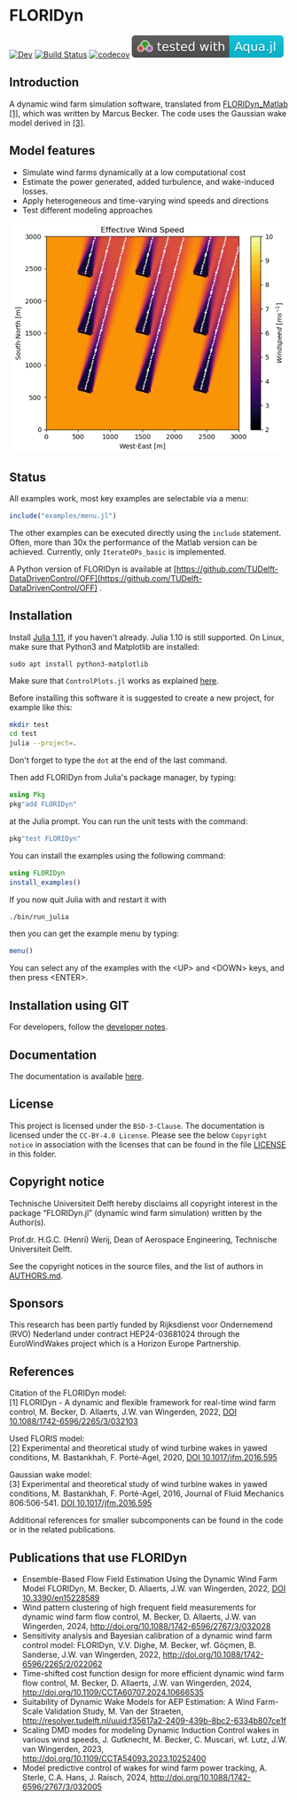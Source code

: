# FLORIDyn

[![Dev](https://img.shields.io/badge/docs-dev-blue.svg)](https://ufechner7.github.io/FLORIDyn.jl/dev)
[![Build Status](https://github.com/ufechner7/FLORIDyn.jl/actions/workflows/CI.yml/badge.svg?branch=main)](https://github.com/ufechner7/FLORIDyn.jl/actions/workflows/CI.yml?query=branch%3Amain)
[![codecov](https://codecov.io/gh/ufechner7/FLORIDyn.jl/graph/badge.svg?token=O7wXT62VSR)](https://codecov.io/gh/ufechner7/FLORIDyn.jl)
[![Aqua QA](https://raw.githubusercontent.com/JuliaTesting/Aqua.jl/master/badge.svg)](https://github.com/JuliaTesting/Aqua.jl)

## Introduction
A dynamic wind farm simulation software, translated from [FLORIDyn_Matlab](https://github.com/TUDelft-DataDrivenControl/FLORIDyn_Matlab) [\[1\]](#ref1), which was written by Marcus Becker.
The code uses the Gaussian wake model derived in [\[3\]](#ref3).

## Model features
- Simulate wind farms dynamically at a low computational cost
- Estimate the power generated, added turbulence, and wake-induced losses.
- Apply heterogeneous and time-varying wind speeds and directions
- Test different modeling approaches

<p align="center"><img src="https://github.com/ufechner7/FLORIDyn.jl/blob/main/docs/src/flowfield.png?raw=true" width="500" /></p>

## Status
All examples work, most key examples are selectable via a menu:
```julia
include("examples/menu.jl")
```
The other examples can be executed directly using the `include` statement. Often, more than 30x the performance of the Matlab version can be achieved. Currently, only `IterateOPs_basic` is implemented.

A Python version of FLORIDyn is available at [https://github.com/TUDelft-DataDrivenControl/OFF](https://github.com/TUDelft-DataDrivenControl/OFF) .

## Installation
Install [Julia 1.11](https://ufechner7.github.io/2024/08/09/installing-julia-with-juliaup.html), if you haven't already. Julia 1.10 is still supported. On Linux, make sure that Python3 and Matplotlib are installed:
```
sudo apt install python3-matplotlib
```
 
Make sure that `ControlPlots.jl` works as explained [here](https://github.com/aenarete/ControlPlots.jl?tab=readme-ov-file#installation).


Before installing this software it is suggested to create a new project, for example like this:
```bash
mkdir test
cd test
julia --project=.
```
Don't forget to type the `dot` at the end of the last command.

Then add FLORIDyn from  Julia's package manager, by typing:
```julia
using Pkg
pkg"add FLORIDyn"
``` 
at the Julia prompt. You can run the unit tests with the command:
```julia
pkg"test FLORIDyn"
```
You can install the examples using the following command:
```julia
using FLORIDyn
install_examples()
```
If you now quit Julia with <ctrl><d> and restart it with
```bash
./bin/run_julia
```
then you can get the example menu by typing:
```julia
menu()
```
You can select any of the examples with the \<UP\> and \<DOWN\> keys, and then press \<ENTER\>.

## Installation using GIT
For developers, follow the [developer notes](https://ufechner7.github.io/FLORIDyn.jl/dev/developer/).

## Documentation
The documentation is available [here](https://ufechner7.github.io/FLORIDyn.jl/dev/).

## License
This project is licensed under the  `BSD-3-Clause`. The documentation is licensed under the `CC-BY-4.0 License`. Please see the below `Copyright notice` in association with the licenses that can be found in the file [LICENSE](LICENSE) in this folder.

## Copyright notice
Technische Universiteit Delft hereby disclaims all copyright interest in the package “FLORIDyn.jl” (dynamic wind farm simulation) written by the Author(s).

Prof.dr. H.G.C. (Henri) Werij, Dean of Aerospace Engineering, Technische Universiteit Delft.

See the copyright notices in the source files, and the list of authors in [AUTHORS.md](AUTHORS.md).

## Sponsors
This research has been partly funded by Rijksdienst voor Ondernemend (RVO) Nederland under contract HEP24-03681024 through the EuroWindWakes project which is a Horizon Europe Partnership.

## References
<a id="ref1"></a>
Citation of the FLORIDyn model:  
[1] FLORIDyn - A dynamic and flexible framework for real-time wind farm control, M. Becker, D. Allaerts, J.W. van Wingerden, 2022, [DOI 10.1088/1742-6596/2265/3/032103](http://doi.org/10.1088/1742-6596/2265/3/032103)

Used FLORIS model:  
[2] Experimental and theoretical study of wind turbine wakes in yawed conditions, M. Bastankhah, F. Porté-Agel, 2020, [DOI 10.1017/jfm.2016.595](http://doi.org/10.1017/jfm.2016.595)

<a id="ref3"></a>
Gaussian wake model:  
[3] Experimental and theoretical study of wind turbine wakes in yawed conditions, M. Bastankhah, F. Porté-Agel, 2016, Journal of Fluid Mechanics 806:506-541. [DOI 10.1017/jfm.2016.595](http://doi.org/10.1017/jfm.2016.595)

Additional references for smaller subcomponents can be found in the code or in the related publications.

## Publications that use FLORIDyn
- Ensemble-Based Flow Field Estimation Using the Dynamic Wind Farm Model FLORIDyn, M. Becker, D. Allaerts, J.W. van Wingerden, 2022, [DOI 10.3390/en15228589](http://doi.org/10.3390/en15228589)
- Wind pattern clustering of high frequent field measurements for dynamic wind farm flow control, M. Becker, D. Allaerts, J.W. van Wingerden, 2024, http://doi.org/10.1088/1742-6596/2767/3/032028 
- Sensitivity analysis and Bayesian calibration of a dynamic wind farm control model: FLORIDyn, V.V. Dighe, M. Becker, wf. Göçmen, B. Sanderse, J.W. van Wingerden, 2022, http://doi.org/10.1088/1742-6596/2265/2/022062
- Time-shifted cost function design for more efficient dynamic wind farm flow control, M. Becker, D. Allaerts, J.W. van Wingerden, 2024, http://doi.org/10.1109/CCTA60707.2024.10666535
- Suitability of Dynamic Wake Models for AEP Estimation: A Wind Farm-Scale Validation Study, M. Van der Straeten, http://resolver.tudelft.nl/uuid:f35617a2-2409-439b-8bc2-6334b807ce1f 
- Scaling DMD modes for modeling Dynamic Induction Control wakes in various wind speeds, J. Gutknecht, M. Becker, C. Muscari, wf. Lutz, J.W. van Wingerden, 2023, http://doi.org/10.1109/CCTA54093.2023.10252400
- Model predictive control of wakes for wind farm power tracking, A. Sterle, C.A. Hans, J. Raisch, 2024, http://doi.org/10.1088/1742-6596/2767/3/032005

